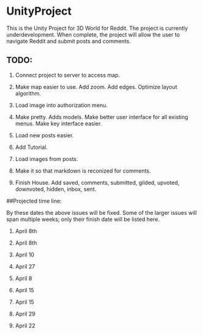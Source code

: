 # UnityProject

This is the Unity Project for 3D World for Reddit. The project is currently underdevelopment.
When complete, the project will allow the user to navigate Reddit and submit posts and comments.

## TODO:

 1. Connect project to server to access map.
 
 2. Make map easier to use. Add zoom. Add edges. Optimize layout algorithm. 
 
 3. Load image into authorization menu. 
 
 4. Make pretty. Adds models. Make better user interface for all existing menus. Make key interface easier.
 
 5. Load new posts easier.
 
 6. Add Tutorial.
 
 7. Load images from posts.
 
 8. Make it so that markdown is reconized for comments.
 
 9. Finish House. Add saved, comments, submitted, gilded, upvoted, downvoted, hidden, inbox, sent.
 

 
##Projected time line:

By these dates the above issues will be fixed. Some of the larger issues will span multiple weeks; only their finish date will be listed here.

 1. April 8th
 
 2. April 8th
 
 3. April 10
 
 4. April 27
 
 5. April 8
 
 6. April 15
 
 7. April 15
 
 8. April 29
 
 9. April 22




